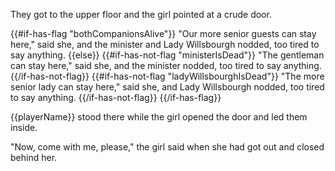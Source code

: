 They got to the upper floor and the girl pointed at a crude door.

{{#if-has-flag "bothCompanionsAlive"}}
"Our more senior guests can stay here," said she, and the minister and Lady Willsbourgh nodded, too tired to say anything.
{{else}}
{{#if-has-not-flag "ministerIsDead"}}
"The gentleman can stay here," said she, and the minister nodded, too tired to say anything.
{{/if-has-not-flag}}
{{#if-has-not-flag "ladyWillsbourghIsDead"}}
"The more senior lady can stay here," said she, and Lady Willsbourgh nodded, too tired to say anything.
{{/if-has-not-flag}}
{{/if-has-flag}}

{{playerName}} stood there while the girl opened the door and led them inside.

"Now, come with me, please," the girl said when she had got out and closed behind her.
